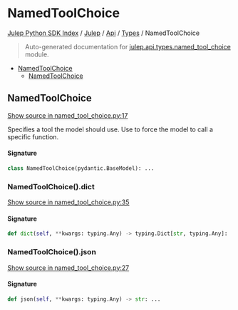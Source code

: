 # NamedToolChoice

[Julep Python SDK Index](../../../README.md#julep-python-sdk-index) / [Julep](../../index.md#julep) / [Api](../index.md#api) / [Types](./index.md#types) / NamedToolChoice

> Auto-generated documentation for [julep.api.types.named_tool_choice](../../../../../../../julep/api/types/named_tool_choice.py) module.

- [NamedToolChoice](#namedtoolchoice)
  - [NamedToolChoice](#namedtoolchoice-1)

## NamedToolChoice

[Show source in named_tool_choice.py:17](../../../../../../../julep/api/types/named_tool_choice.py#L17)

Specifies a tool the model should use. Use to force the model to call a specific function.

#### Signature

```python
class NamedToolChoice(pydantic.BaseModel): ...
```

### NamedToolChoice().dict

[Show source in named_tool_choice.py:35](../../../../../../../julep/api/types/named_tool_choice.py#L35)

#### Signature

```python
def dict(self, **kwargs: typing.Any) -> typing.Dict[str, typing.Any]: ...
```

### NamedToolChoice().json

[Show source in named_tool_choice.py:27](../../../../../../../julep/api/types/named_tool_choice.py#L27)

#### Signature

```python
def json(self, **kwargs: typing.Any) -> str: ...
```
